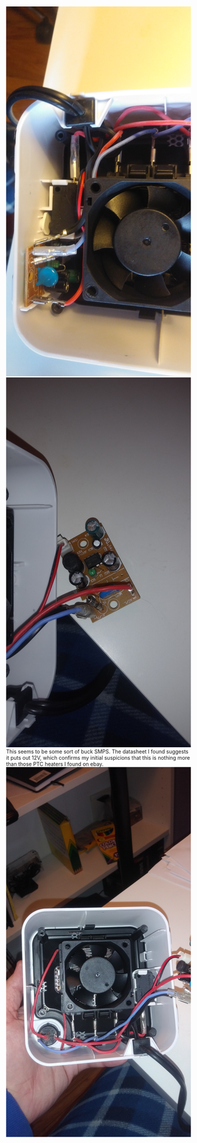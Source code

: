 
![alt text](https://raw.githubusercontent.com/chrissavage2300/Bread-Proofing-Box/master/Photos/20200427_155402%5B1%5D.jpg)
![alt text](https://raw.githubusercontent.com/chrissavage2300/Bread-Proofing-Box/master/Photos/20200427_170443%5B1%5D.jpg)
This seems to be some sort of buck SMPS. The datasheet I found suggests it puts out 12V, which confirms my initial suspicions that this is nothing more than those PTC heaters I found on ebay.
![alt text](https://raw.githubusercontent.com/chrissavage2300/Bread-Proofing-Box/master/Photos/20200427_170456%5B1%5D.jpg)

